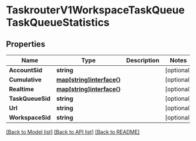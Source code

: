 # TaskrouterV1WorkspaceTaskQueueTaskQueueStatistics

## Properties

Name | Type | Description | Notes
------------ | ------------- | ------------- | -------------
**AccountSid** | **string** |  | [optional] 
**Cumulative** | [**map[string]interface{}**](.md) |  | [optional] 
**Realtime** | [**map[string]interface{}**](.md) |  | [optional] 
**TaskQueueSid** | **string** |  | [optional] 
**Url** | **string** |  | [optional] 
**WorkspaceSid** | **string** |  | [optional] 

[[Back to Model list]](../README.md#documentation-for-models) [[Back to API list]](../README.md#documentation-for-api-endpoints) [[Back to README]](../README.md)


